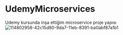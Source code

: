 # UdemyMicroservices
Udemy kursunda inşa ettiğim microservice proje yapısı
![114802958-42c15d80-9da7-11eb-8391-ba0abf87a1b1](https://github.com/xeneskus/UdemyMicroservices/assets/94754002/5bd52dac-baa1-4453-adc3-2cbfdd1dc7b4)
